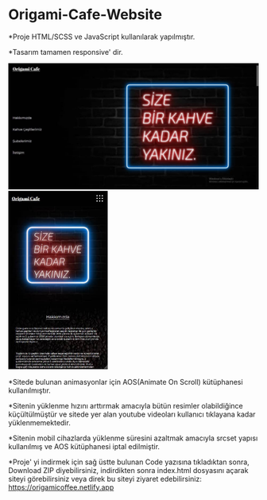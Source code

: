 # Origami-Cafe-Website

*Proje HTML/SCSS ve JavaScript kullanılarak yapılmıştır.

*Tasarım tamamen responsive' dir.

<img src="./images/github_images/desktop_img.jpg">
<img src="./images/github_images/mobil.jpg" width="200">

*Sitede bulunan animasyonlar için AOS(Animate On Scroll) kütüphanesi kullanılmıştır.

*Sitenin yüklenme hızını arttırmak amacıyla bütün resimler olabildiğince küçültülmüştür ve sitede yer alan youtube videoları kullanıcı tıklayana kadar yüklenmemektedir.

*Sitenin mobil cihazlarda yüklenme süresini azaltmak amacıyla srcset yapısı kullanılmış ve AOS kütüphanesi iptal edilmiştir.

*Proje' yi indirmek için sağ üstte bulunan Code yazısına tıkladıktan sonra, Download ZIP diyebilirsiniz, indirdikten sonra index.html dosyasını açarak siteyi görebilirsiniz veya direk bu siteyi ziyaret edebilirsiniz: https://origamicoffee.netlify.app
